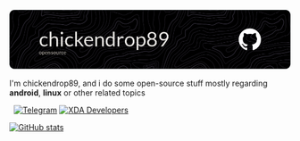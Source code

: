 <div align="center">

<!-- https://github.com/leviarista/github-profile-header-generator -->
[![Profile Banner](profile-banner-image.webp)](https://github.com/chickendrop89)

</div>

I'm chickendrop89, and i do some open-source stuff mostly regarding **android**, **linux** or other related topics

<!-- https://shields.io/ -->
&nbsp;
[![Telegram](https://img.shields.io/badge/Telegram-black?style=flat&logo=telegram)](https://t.me/chickendrop89)
[![XDA Developers](https://img.shields.io/badge/XDA_Developers-black?style=flat&logo=xdadevelopers)](https://xdaforums.com/m/chickendrop89.12262335)

<!-- https://github.com/anuraghazra/github-readme-stats -->
[![GitHub stats](https://vercel-github-readme-stats-xi.vercel.app/api?username=chickendrop89&show_icons=true&disable_animations=true&hide_title=true&border_radius=20&border_color=4D5457&bg_color=1C1920&hide=contribs&text_color=e4e4e4&icon_color=ffffff&ring_color=ffffff&include_all_commits=true)](https://github.com/chickendrop89?tab=repositories)
